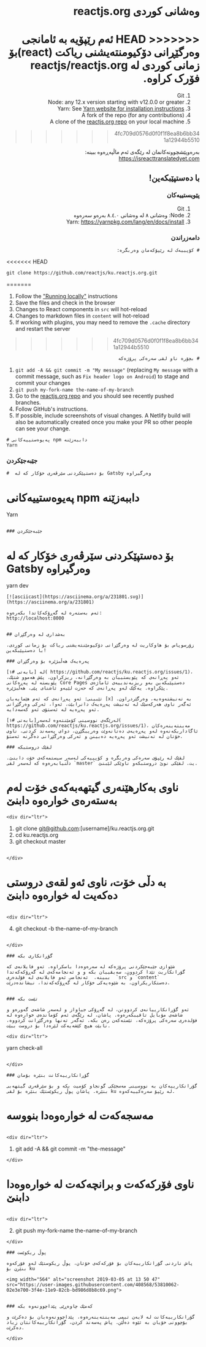 
<div dir="rtl">


# وه‌شانی کوردی reactjs.org

<<<<<<< HEAD
ئه‌م رێپۆیه‌ به‌ ئامانجی وه‌رگێڕانی دۆکیومنته‌یشنی ریاکت  (react)بۆ زمانی کوردی له‌ reactjs/reactjs.org فۆرک کراوه‌.
=======
1. Git
1. Node: any 12.x version starting with v12.0.0 or greater
1. Yarn: See [Yarn website for installation instructions](https://yarnpkg.com/lang/en/docs/install/)
1. A fork of the repo (for any contributions)
1. A clone of the [reactjs.org repo](https://github.com/reactjs/reactjs.org) on your local machine
>>>>>>> 4fc709d0576d0f0f1f8ea8b6bb341a12944b5510

به‌ره‌وپێشچوونه‌کانمان له‌ رێگه‌ی ئه‌م ماڵپه‌ڕه‌وه‌ ببینه‌: https://isreacttranslatedyet.com


## با ده‌ستپێبکه‌ین!

### پێویستییه‌کان


1. Git 
2. Node: وه‌شانی ٨ له‌ وه‌شانی ٨.٤.٠ به‌ره‌و سه‌ره‌وه‌
3. Yarn: https://yarnpkg.com/lang/en/docs/install


### دامه‌زراندن

```
# کۆپییه‌ک له‌ رێپۆکه‌مان وه‌ربگره‌:
```

<div dir="ltr">

<<<<<<< HEAD
```
git clone https://github.com/reactjs/ku.reactjs.org.git
```
=======
1. Follow the ["Running locally"](#running-locally) instructions
1. Save the files and check in the browser
  1. Changes to React components in `src` will hot-reload
  1. Changes to markdown files in `content` will hot-reload
  1. If working with plugins, you may need to remove the `.cache` directory and restart the server
>>>>>>> 4fc709d0576d0f0f1f8ea8b6bb341a12944b5510

</div>

```
# بچۆره‌ ناو لقی سه‌ره‌کی پرۆژه‌که‌
```

<div dir="ltr">

1. `git add -A && git commit -m "My message"` (replacing `My message` with a commit message, such as `Fix header logo on Android`) to stage and commit your changes
1. `git push my-fork-name the-name-of-my-branch`
1. Go to the [reactjs.org repo](https://github.com/reactjs/reactjs.org) and you should see recently pushed branches.
1. Follow GitHub's instructions.
1. If possible, include screenshots of visual changes. A Netlify build will also be automatically created once you make your PR so other people can see your change.
```
# په‌یوه‌ستییه‌كانی npm داببه‌زێنه‌
Yarn
```
 
### جێبه‌جێكردن

```
#  بۆ ده‌ستپێكردنی سێرڤه‌ری خۆكار كه‌ له‌ Gatsby وه‌رگیراوه‌

```
# په‌یوه‌ستییه‌کانی npm داببه‌زێنه‌
Yarn
```
 
### جێبه‌جێکردن

```
#  بۆ ده‌ستپێکردنی سێرڤه‌ری خۆکار که‌ له‌ Gatsby وه‌رگیراوه‌
yarn dev
```
[![asciicast](https://asciinema.org/a/231801.svg)](https://asciinema.org/a/231801)

ئه‌م به‌سته‌ره‌ له‌ گه‌ڕۆکه‌کاتدا بکه‌ره‌وه‌:
http://localhost:8000


## به‌شداری له‌ وه‌رگێڕان

زۆرسوپاس بۆ هاوکاریت له‌ وه‌رگێڕانی دۆکیومێنته‌یشنی ریاکت بۆ زمانی کوردی، با ده‌ستپێبکه‌ین!

### په‌ره‌یه‌ک هه‌ڵبژێره‌ بۆ وه‌رگێڕان

له‌ [بابه‌تی #١]( https://github.com/reactjs/ku.reactjs.org/issues/1)، ئه‌و په‌ڕانه‌ی که‌ پێویستییان به‌ وه‌رگێڕانه‌، ریزکراون. پێش هه‌موو شتێک، پێویسته‌ له‌ په‌ڕه‌کانی Core Pages ده‌ستپێبکه‌ین به‌و ریزبه‌ندییه‌ی ئاماژه‌ی پێکراوه‌. یه‌کێک له‌و په‌ڕانه‌ی که‌ حه‌زت لێیه‌و ئاشنای پێی، هه‌ڵبژێره‌.

تێبینی: ئه‌و په‌ڕانه‌ی که‌ ئه‌م هێمایه‌یان [x] به‌ ته‌نیشته‌وه‌یه‌، وه‌رگێردراون. ئه‌گه‌ر ناوی هه‌رکه‌سێک له‌ ته‌نیشت په‌ڕه‌یه‌ک دانرابێت، ئه‌وا، ئه‌رکی وه‌رگێڕانی ئه‌و په‌ڕه‌یه‌ له‌ ئه‌ستۆی ئه‌و که‌سه‌دایه‌.

له‌رێگه‌ی نووسینی کۆمێنته‌وه‌ له‌سه‌ر[بابه‌تی #١]( https://github.com/reactjs/ku.reactjs.org/issues/1)، مه‌ینته‌ینه‌ره‌کان ئاگاداربکه‌نه‌وه‌ له‌و په‌ڕه‌یه‌ی ده‌تانه‌وێت وه‌ریبگێڕن، دوای په‌سه‌ند کردنی، ناوی خۆتان له‌ ته‌نیشت ئه‌و په‌ڕه‌یه‌ ده‌بینن و ئه‌رکی وه‌رگێڕانی ده‌گرنه‌ ئه‌ستۆ.

### لقێک دروستبکه‌

لقێک له‌ رێپۆی سه‌ره‌کی وه‌ربگره‌ و کۆپییه‌کی له‌سه‌ر سیستمه‌که‌ی خۆت دابنێ. دڵنیابه‌ره‌وه‌ که‌ له‌سه‌ر لقی `master` یت. لقێکی نوێ دروستبکه‌و ناوێکی لێبنێ.

```
# ناوی به‌کارهێنه‌ری گیتهه‌به‌که‌ی خۆت له‌م به‌سته‌ره‌ی خواره‌وه‌ دابنێ
```
<div dir="ltr">

```
1. git clone git@github.com:[username]/ku.reactjs.org.git
2. cd ku.reactjs.org
3. git checkout master
```

</div>

```
# به‌ دڵی خۆت، ناوی ئه‌و لقه‌ی دروستی ده‌که‌یت له‌ خواره‌وه‌ دابنێ
```

<div dir="ltr">

```
4. git checkout -b the-name-of-my-branch
```

</div>

### گۆڕانکاری بکه‌

شێوازی جێبه‌جێکردنی پرۆژه‌که‌ له‌ سه‌ره‌وه‌دا باسکراوه‌. ئه‌و فایلانه‌ی که‌ گۆرانکاریت تێدا کردوون، سه‌یڤییان بکه‌ و و ئه‌نجامه‌که‌ی له‌ گه‌ڕۆکه‌که‌تدا ببینه‌.  ئه‌نجامی ئه‌و فایلانه‌ی له‌ فۆلده‌ری  `src`و `content` ده‌ستکاریکراون، به‌ شێوه‌یه‌کی خۆکار له‌ گه‌ڕۆکه‌که‌تدا، نیشانده‌درێت. 


### تێست بکه‌

ئه‌و گۆڕانکارییانه‌ی کردووتن، له‌ گه‌ڕۆکی جیاواز و له‌سه‌ر شاشه‌ی گه‌وره‌و و شاشه‌ی مۆبایل تاقیبکه‌ره‌وه‌. پاشان، له‌ رێگه‌ی ئه‌م کۆمانده‌ی خواره‌وه‌ له‌ فۆلده‌ری سه‌ره‌کی پرۆژه‌که‌، تێسته‌که‌ن ره‌ن بکه‌. ئه‌گه‌ر ته‌نها وه‌رگێڕانت کردووه‌، نابێت هیچ کێشه‌یه‌کت لێره‌دا بۆ دروست ببێت.

<div dir="ltr">

```
yarn check-all
```

</div>

### گۆڕانکارییه‌کانت بنێره‌ بۆمان

گۆرانکارییه‌کان به‌ نووسینی مه‌سجێکی گونجاو کۆمیت بکه و بۆ سێرڤه‌ری گیتهه‌بی بنێره‌. پاشان پوڵ ریکوێستێک بنێره‌ بۆ لقی ku له‌ رێپۆ سه‌ره‌کییه‌که‌وه‌. 

```
# مه‌سجه‌که‌ت له‌ خواره‌وه‌دا بنووسه 
```

<div dir="ltr">

```
1. git add -A && git commit -m "the-message" 
```
</div>

```
# ناوی فۆرکه‌که‌ت و برانچه‌که‌ت له‌ خواره‌وه‌دا دابنێ
```

<div dir="ltr">

```
2. git push my-fork-name the-name-of-my-branch
```
</div>

### پوڵ ریکوێست

پاش ناردنی گۆرانکارییه‌کان بۆ فۆرکه‌که‌ی خۆتان، پوڵ ریکوستێک له‌و فۆرکه‌وه‌ بنێرن بۆ ku

<img width="564" alt="screenshot 2019-03-05 at 13 50 47" src="https://user-images.githubusercontent.com/408568/53810062-02e3e700-3f4e-11e9-82cb-bd986d8b8c69.png">


### که‌مێک چاوه‌ڕێی پێداچوونه‌وه‌ بکه‌

گۆرانکارییه‌کانت له‌ لایه‌ن تیمی مه‌ینته‌ینه‌ره‌وه‌، پێداچوونه‌وه‌یان بۆ ده‌کرێت و بۆچوونی خۆیان به‌ ئێوه‌ ده‌ڵێن. پاش په‌سه‌ند کردن، گۆرانکارییه‌کانتان زیاد ده‌کرێت. 

</div>